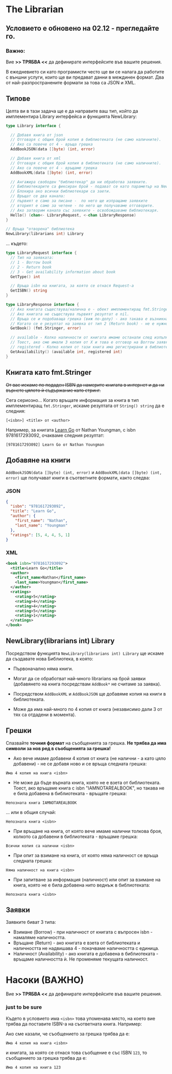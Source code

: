# The Librarian

## Условието е обновено на 02.12 - прегледайте го.

### Важно:

Вие **>> ТРЯБВА <<** да дефинирате интерфейсите във вашите решения.

В ежедневието си като програмисти често ще ви се налага да работите с външни услуги, които ще ви предават данни в междинен формат. Два от най-разпространените формати за това са JSON и XML.

## Типове

Целта ви в тази задача ще е да направите ваш тип, който да имплементира Library интерфейса и функцията NewLibrary:

```go
type Library interface {

  // Добавя книга от json
  // Oтговаря с общия брой копия в библиотеката (не само наличните).
  // Aко са повече от 4 - връща грешка
  AddBookJSON(data []byte) (int, error)

  // Добавя книга от xml
  // Oтговаря с общия брой копия в библиотеката (не само наличните).
  // Ако са повече от 4 - връщаме грешка
  AddBookXML(data []byte) (int, error)

  // Ангажира свободен "библиотекар" да ни обработва заявките.
  // Библиотекарите са фиксиран брой - подават се като параметър на NewLibrary
  // Блокира ако всички библиотекари са заети.
  // Връщат се два канала:
  // първият е само за писане -  по него ще изпращаме заявките
  // вторият е само за четене - по него ще получаваме отговорите.
  // Ако затворим канала със заявките - освобождаваме библиотекаря.
  Hello() (chan<- LibraryRequest, <-chan LibraryResponse)
}

// Връща "отворена" библиотека
NewLibrary(librarians int) Library
```

... където:

```go
type LibraryRequest interface {
  // Тип на заявката:
  // 1 - Borrow book
  // 2 - Return book
  // 3 - Get availability information about book
  GetType() int

  // Връща isbn на книгата, за която се отнася Request-a
  GetISBN() string
}

type LibraryResponse interface {
  // Ако книгата съществува/налична е - обект имплементиращ fmt.Stringer (повече информация по-долу)
  // Aко книгата не съществува първият резултат е nil.
  // Връща се и подобаващa грешка (виж по-долу) - ако такава е възникнала.
  // Когато се е резултат на заявка от тип 2 (Return book) - не е нужно да я закачаме към отговора.
  GetBook() (fmt.Stringer, error)

  // available - Колко наличности от книгата имаме останали след изпълнението на заявката.
  // Тоест, ако сме имали 3 копия от Х и това е отговор на Borrow заявка - тук ще има 2.
  // registered - Колко копия от тази книга има регистрирани в библиотеката (макс 4).
  GetAvailability() (available int, registered int)
}
```

## Книгата като fmt.Stringer

<s>От вас искаме по подаден ISBN да намерите книгата в интернет и да ни върнете цялото ѝ съдържание като стринг.</s>

Сега сериозно... Когато връщате информация за книга в тип имплементиращ `fmt.Stringer`, искаме резултата от `String() string` да е следния:

```
[<isbn>] <title> от <author>
```

Например, за книгата [Learn Go](https://manning.com/books/learn-go?a_aid=nathany&a_bid=53f68821) от Nathan Youngman, с isbn 9781617293092, oчакваме следния резултат:

```
[9781617293092] Learn Go от Nathan Youngman
```

## Добавяне на книги

`AddBookJSON(data []byte) (int, error)` и `AddBookXML(data []byte) (int, error)` ще получават книги в съответните формати, както следва:

### JSON

```json
{
  "isbn": "9781617293092",
  "title": "Learn Go",
  "author": {
    "first_name": "Nathan",
    "last_name": "Youngman"
  },
  "ratings": [5, 4, 4, 5, 1]
}
```


### XML

```XML
<book isbn="9781617293092">
  <title>Learn Go</title>
  <author>
    <first_name>Nathan</first_name>
    <last_name>Youngman</first_name>
  </author>
  <ratings>
    <rating>5</rating>
    <rating>4</rating>
    <rating>4</rating>
    <rating>5</rating>
    <rating>1</rating>
  </ratings>
</book>
```

## NewLibrary(librarians int) Library

Посредством функцията `NewLibrary(librarians int) Library` ще искаме да създавате нова Библиотека, в която:

- Първоначално няма книги.

- Могат да се обработват най-много librarians на брой заявки (добавянето на книга посредствам `AddBook*` не считаме за заявка).

- Посредством `AddBookXML` и `AddBookJSON` ще добавяме копия на книги в библиотеката.

- Може да има най-много по 4 копия от книга (независимо дали 3 от тях са отдадени в моментa).

## Грешки

Спазвайте **точния формат** на съобщенията за грешка. **Не трябва да има символи за нов ред в съобщенията за грешка!**

- Ако вече имаме добавени 4 копия от книга (не налични - а като цяло добавени) - не се добавя ново и се връща следната грешка:

```
Има 4 копия на книга <isbn>
```

- Не може да бъде върната книга, която не е взета от библиотеката. Тоест, ако връщаме книга с isbn "IAMNOTAREALBOOK", но такава не е била добавена в библиотеката - връщате грешка:

```
Непозната книга IAMNOTAREALBOOK
```

... или в общия случай:

```
Непозната книга <isbn>
```

- При връщане на книга, от която вече имаме налични толкова броя, колкото са добавени в библиотеката - връщаме грешка:

```
Всички копия са налични <isbn>
```

- При опит за взимане на книга, от която няма наличност се връща следната грешка:

```
Няма наличност на книга <isbn>
```

- При запитване за информация (наличност) или опит за взимане на книга, която не е била добавена нито веднъж в библиотеката:

```
Непозната книга <isbn>
```

## Заявки

Заявките биват 3 типа:

- Взимане (Borrow) - при наличност от книгата с въпросен isbn - намаляме наличносттa.
- Връщане (Return) - ако книгата е взета от библиотеката и наличността не надвишава 4 - покачваме наличността с единица.
- Наличност (Availability) - ако книгата е добавена в библиотеката  - връщаме наличността ѝ. Не променяме текущата наличност.

# Насоки (ВАЖНО)

Вие **>> ТРЯБВА <<** да дефинирате интерфейсите във вашите решения.

### just to be sure
Където в условието има `<isbn>` това упоменава място, на което вие трябва да поставите ISBN-а на съответната книга.
Например:

Ако сме казали, че съобщението за грешка трябва да е:

```
Има 4 копия на книга <isbn>
```

и книгата, за която се отнася това съобщение е със ISBN `123`, то съобщението за грешка трябва да е:

```
Има 4 копия на книга 123
```
